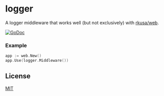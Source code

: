 # logger

A logger middleware that works well (but not exclusively) with [rkusa/web](https://github.com/rkusa/web).

[![GoDoc][godoc]](https://godoc.org/github.com/rkusa/logger)

### Example

```go
app := web.New()
app.Use(logger.Middleware())
```

## License

[MIT](LICENSE)

[godoc]: http://img.shields.io/badge/godoc-reference-blue.svg?style=flat-square
